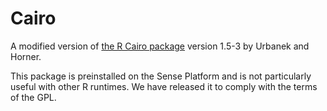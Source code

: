 Cairo
=====

A modified version of [the R Cairo package](http://www.rforge.net/Cairo) version 1.5-3 by Urbanek and Horner.

This package is preinstalled on the Sense Platform and is not particularly useful with other R runtimes. We have released it to comply with the terms of the GPL.

